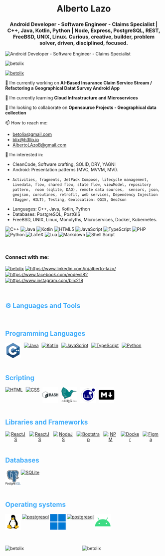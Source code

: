 <h1 align="center">Alberto Lazo</h1>
<h3 align="center">Android Developer - Software Engineer - Claims Specialist | C++, Java, Kotlin, Python | Node, Express, PostgreSQL, REST, FreeBSD, UNIX, Linux. Curious, creative, builder, problem solver, driven, disciplined, focused.</h3>

![Android Developer - Software Engineer - Claims Specialist](https://media.licdn.com/dms/image/C5616AQHmBlyB0n53pw/profile-displaybackgroundimage-shrink_350_1400/0/1657255440601?e=1691625600&v=beta&t=dlOqy7e1ccrh9Qywgz_PVycl_O2zK5OYYHwQXudG0-U)

<p align="left"> <img src="https://komarev.com/ghpvc/?username=betolix&label=Profile%20views&color=0e75b6&style=flat" alt="betolix" /> </p>


<p align="left"> <a href="https://twitter.com/betolix" target="blank"><img src="https://img.shields.io/twitter/follow/betolix?logo=twitter&style=for-the-badge" alt="betolix" /></a> </p>

🔭 I’m currently working on **AI-Based Insurance Claim Service Stream / Refactoring a Geographical Datat Survey Android App**

🌱 I’m currently learning **Cloud Infrastructure and Microservices**

👯 I’m looking to collaborate on **Opensource Projects - Geographical data collection**


📫 How to reach me:
- betolix@gmail.com
- blix@h3llo.io
- AlbertoLAzoB@gmail.com

👀 I’m interested in:
 
- CleanCode, Software crafting, SOLID, DRY, YAGNI 
- Android: Presentation patterns (MVC, MVVM, MVI). 
-     Activities, fragments, JetPack Compose, lifecycle management, Livedata, flow, shared flow, state flow, viewModel, repository pattern,  room (sqlite, DAO), remote data sources,  sensors, json, geojson, coroutines, retrofit, web services, Dependency Injection (Dagger, HILT), Testing, Geolocation: QGIS, GeoJson

- Languages: C++, Java, Kotlin, Python
- Databases: PostgreSQL, PostGIS 
- FreeBSD, UNIX, Linux, Monolyths, Microservices, Docker, Kubernetes.


![C++](https://img.shields.io/badge/c++-%2300599C.svg?style=for-the-badge&logo=c%2B%2B&logoColor=white)
![Java](https://img.shields.io/badge/java-%23ED8B00.svg?style=for-the-badge&logo=openjdk&logoColor=white)
![Kotlin](https://img.shields.io/badge/kotlin-%237F52FF.svg?style=for-the-badge&logo=kotlin&logoColor=white)
![HTML5](https://img.shields.io/badge/html5-%23E34F26.svg?style=for-the-badge&logo=html5&logoColor=white)
![JavaScript](https://img.shields.io/badge/javascript-%23323330.svg?style=for-the-badge&logo=javascript&logoColor=%23F7DF1E)
![TypeScript](https://img.shields.io/badge/typescript-%23007ACC.svg?style=for-the-badge&logo=typescript&logoColor=white)
![PHP](https://img.shields.io/badge/php-%23777BB4.svg?style=for-the-badge&logo=php&logoColor=white)
![Python](https://img.shields.io/badge/python-3670A0?style=for-the-badge&logo=python&logoColor=ffdd54)
![LaTeX](https://img.shields.io/badge/latex-%23008080.svg?style=for-the-badge&logo=latex&logoColor=white)
![Lua](https://img.shields.io/badge/lua-%232C2D72.svg?style=for-the-badge&logo=lua&logoColor=white)
![Markdown](https://img.shields.io/badge/markdown-%23000000.svg?style=for-the-badge&logo=markdown&logoColor=white)
![Shell Script](https://img.shields.io/badge/shell_script-%23121011.svg?style=for-the-badge&logo=gnu-bash&logoColor=white)




<br />




<h3 align="left">Connect with me:</h3>
<p align="left">
<a href="https://twitter.com/betolix" target="blank"><img align="center" src="https://raw.githubusercontent.com/rahuldkjain/github-profile-readme-generator/master/src/images/icons/Social/twitter.svg" alt="betolix" height="30" width="40" /></a>
<a href="https://www.linkedin.com/in/alberto-lazo/" target="blank"><img align="center" src="https://raw.githubusercontent.com/rahuldkjain/github-profile-readme-generator/master/src/images/icons/Social/linked-in-alt.svg" alt="https://www.linkedin.com/in/alberto-lazo/" height="30" width="40" /></a>
<a href="https://www.facebook.com/vodevil82" target="blank"><img align="center" src="https://raw.githubusercontent.com/rahuldkjain/github-profile-readme-generator/master/src/images/icons/Social/facebook.svg" alt="https://www.facebook.com/vodevil82" height="30" width="40" /></a>
<a href="https://www.instagram.com/blix218/" target="blank"><img align="center" src="https://raw.githubusercontent.com/rahuldkjain/github-profile-readme-generator/master/src/images/icons/Social/instagram.svg" alt="https://www.instagram.com/blix218" height="30" width="40" /></a>
</p>

<br />

<h2 style="color: #44AEFB">⚙️ Languages and Tools</h2>
<br>

<h2 style="color: #44AEFB">Programming Languages</h2>

<div align="center" style="display: flex">
     
<a href="https://www.cprogramming.com/" target="_blank" rel="noreferrer">
<img  alt="C" height="50px" style="padding-right:10px; fill:44AEFB;" src="https://raw.githubusercontent.com/github/explore/180320cffc25f4ed1bbdfd33d4db3a66eeeeb358/topics/cpp/cpp.png"/>
</a>
     
 <a href="https://www.java.com/en/" target="_blank" rel="noreferrer">
 <img  alt="Java" height="50px" style="padding-right:10px;" src="https://cdn.jsdelivr.net/gh/devicons/devicon/icons/java/java-original.svg"/>
 </a> 
     
<a href="https://kotlinlang.org/" target="_blank" rel="noreferrer">
<img  alt="Kotlin" height="50px" style="padding-right:10px;" src="https://cdn.jsdelivr.net/gh/devicons/devicon/icons/kotlin/kotlin-original.svg"/>
</a>
          
<a href="https://developer.mozilla.org/en-US/docs/Web/JavaScript" target="_blank" rel="noreferrer">
<img  alt="JavaScript" height="50px" style="padding-right:10px;" src="https://cdn.jsdelivr.net/gh/devicons/devicon/icons/javascript/javascript-plain.svg"/>
</a>

<a href="https://www.typescriptlang.org/" target="_blank" rel="noreferrer">
<img  alt="TypeScript" height="50px" style="padding-right:10px; ;" src="https://cdn.jsdelivr.net/gh/devicons/devicon/icons/typescript/typescript-plain.svg"/>
</a>

<a href="https://www.python.org/" target="_blank" rel="noreferrer">
<img  alt="Python" height="50px" style="padding-right:10px;" src="https://cdn.jsdelivr.net/gh/devicons/devicon/icons/python/python-original.svg"/>
</a>
</div>

<br>
<h2 style="color: #44AEFB">Scripting</h2>
<div align="center" style="display: flex">

<a href="https://developer.mozilla.org/en-US/docs/Web/HTML" target="_blank" rel="noreferrer">
<img  alt="HTML" height="50px" style="padding-right:10px;" src="https://cdn.jsdelivr.net/gh/devicons/devicon/icons/html5/html5-original.svg"/>
</a>

<a href="https://developer.mozilla.org/en-US/docs/Web/CSS" target="_blank" rel="noreferrer">
<img  alt="CSS" height="50px" style="padding-right:10px;" src="https://cdn.jsdelivr.net/gh/devicons/devicon/icons/css3/css3-original.svg"/>
</a>

<a href="https://www.gnu.org/software/bash/" target="_blank" rel="noreferrer">
<img  alt="CSS" height="50px" style="padding-right:10px;" src="https://raw.githubusercontent.com/github/explore/80688e429a7d4ef2fca1e82350fe8e3517d3494d/topics/bash/bash.png"/>
</a>

<a href="https://www.gnu.org/software/bash/" target="_blank" rel="noreferrer">
<img  alt="CSS" height="50px" style="padding-right:10px;" src="https://raw.githubusercontent.com/github/explore/80688e429a7d4ef2fca1e82350fe8e3517d3494d/topics/latex/latex.png"/>
</a>

<a href="https://www.gnu.org/software/bash/" target="_blank" rel="noreferrer">
<img  alt="CSS" height="50px" style="padding-right:10px;" src="https://raw.githubusercontent.com/github/explore/80688e429a7d4ef2fca1e82350fe8e3517d3494d/topics/lua/lua.png"/>
</a>

<a href="https://www.gnu.org/software/bash/" target="_blank" rel="noreferrer">
<img  alt="CSS" height="50px" style="padding-right:10px;" src="https://raw.githubusercontent.com/github/explore/80688e429a7d4ef2fca1e82350fe8e3517d3494d/topics/markdown/markdown.png"/>
</a>

</div>

<br>
<h2 style="color: #44AEFB">Libraries and Frameworks</h2>
<div align="center" style="display: flex">

<a href="https://reactjs.org/" target="_blank" rel="noreferrer">
<img  alt="ReactJS" height="50px" style="padding-right:10px;" src="https://cdn.jsdelivr.net/gh/devicons/devicon/icons/react/react-original.svg" />
</a>

<a href="https://qgis.org/en/site/" target="_blank" rel="noreferrer">
<img  alt="ReactJS" height="50px" style="padding-right:10px;" src="https://github.com/qgis.png?size=40" />
</a>

<a href="https://nodejs.org/en/" target="_blank" rel="noreferrer">
<img  alt="NodeJS" height="50px" style="padding-right:10px;" src="https://cdn.jsdelivr.net/gh/devicons/devicon/icons/nodejs/nodejs-original.svg"/>
</a>

<a href="https://getbootstrap.com/" target="_blank" rel="noreferrer">
<img  alt="Bootstrap" height="50px" style="padding-right:10px;" src="https://cdn.jsdelivr.net/gh/devicons/devicon/icons/bootstrap/bootstrap-original.svg"/>
</a>

<a href="https://www.npmjs.com/" target="_blank" rel="noreferrer">
      <img  alt="NPM" height="50px" style="padding-right:10px;" src="https://cdn.jsdelivr.net/gh/devicons/devicon/icons/npm/npm-original-wordmark.svg"/>
  </a>
  <a href="https://www.docker.com/" target="_blank" rel="noreferrer">
      <img  alt="Docker" height="50px" style="padding-right:10px;" src="https://cdn.jsdelivr.net/gh/devicons/devicon/icons/docker/docker-plain-wordmark.svg"/>
  </a>
  
  <a href="https://www.figma.com/" target="_blank" rel="noreferrer">
      <img  alt="Figma" height="50px" style="padding-right:10px;" src="https://cdn.jsdelivr.net/gh/devicons/devicon/icons/figma/figma-original.svg"/> 
  </a>

</div>

<br>
<h2 style="color: #44AEFB">Databases</h2>
<div align="center" style="display: flex">
     
<a href="https://www.postgresql.org" target="_blank" rel="noreferrer"> 
     <img src="https://raw.githubusercontent.com/devicons/devicon/master/icons/postgresql/postgresql-original-wordmark.svg" alt="postgresql" width="50" height="50"/> 
</a>
     
<a href="https://www.sqlite.org/index.html" target="_blank" rel="noreferrer">
     <img  alt="SQLite" height="50px" style="padding-right:10px;" src="https://cdn.jsdelivr.net/gh/devicons/devicon/icons/sqlite/sqlite-original.svg"/>
</a>

</div>

<br>
<h2 style="color: #44AEFB">Operating systems</h2>
<div align="center" style="display: flex">

<a href="https://www.linux.org/" target="_blank" rel="noreferrer"> 
     <img src="https://raw.githubusercontent.com/github/explore/80688e429a7d4ef2fca1e82350fe8e3517d3494d/topics/linux/linux.png" alt="postgresql" width="50" height="50"/> 
</a>
&nbsp
<a href="https://www.freebsd.org/" target="_blank" rel="noreferrer"> 
     <img src="https://github.com/freebsd.png?size=40" alt="postgresql" width="50" height="50"/> 
</a>
&nbsp
<a href="https://www.microsoft.com/en-us/windows?r=1" target="_blank" rel="noreferrer"> 
     <img src="https://raw.githubusercontent.com/github/explore/379d49236d826364be968345e0a085d044108cff/topics/windows/windows.png" alt="postgresql" width="50" height="50"/> 
</a>
&nbsp
<a href="https://www.apple.com/macos/ventura/" target="_blank" rel="noreferrer"> 
     <img src="https://encrypted-tbn0.gstatic.com/images?q=tbn:ANd9GcRkaarMA4l-r3HrYTIiIWSGcfnsJ5EUalLl40-8yTEcwNXGqgX1ZuuTRh5GXOxJ36RGJ38&usqp=CAU" alt="postgresql" width="50" height="50"/> 
</a>
&nbsp
<a href="https://www.android.com/" target="_blank" rel="noreferrer"> 
     <img src="https://raw.githubusercontent.com/github/explore/8baf984947f4d9c32006bd03fa4c51ff91aadf8d/topics/android/android.png" alt="postgresql" width="50" height="50"/> 
</a>

</div>

<!-- End Second Section -->
<br/>
<br/>
<p><img align="left" width="49%" src="https://github-readme-stats.vercel.app/api/top-langs/?username=betolix&langs_count=12&hide=css&layout=compact"alt="betolix" />
</p>

<p><img align="left" width="49%" src="https://github-readme-stats.vercel.app/api?username=betolix&show_icons=true&locale=en" alt="betolix" /></p>
